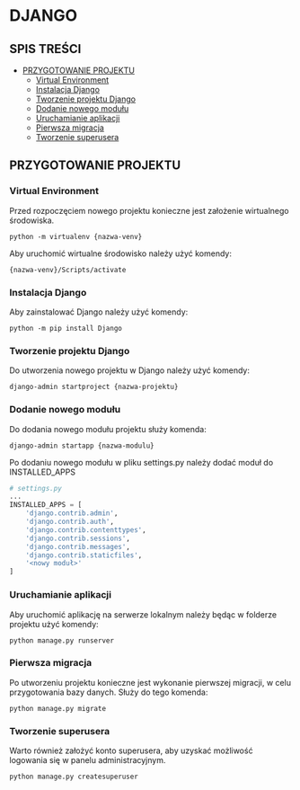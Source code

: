 # **DJANGO**
## SPIS TREŚCI
* [PRZYGOTOWANIE PROJEKTU](#PRZYGOTOWANIE-PROJEKTU)
	* [Virtual Environment](#Virtual-Environment)
	* [Instalacja Django](#Instalacja-Django)
	* [Tworzenie projektu Django](#Tworzenie-projektu-Django)
	* [Dodanie nowego modułu](#Dodanie-nowego-modułu)
	* [Uruchamianie aplikacji](#Uruchamianie-aplikacji)
	* [Pierwsza migracja](#Pierwsza-migracja)
	* [Tworzenie superusera](#Tworzenie-superusera)
## PRZYGOTOWANIE PROJEKTU
### Virtual Environment
Przed rozpoczęciem nowego projektu konieczne jest założenie wirtualnego środowiska.
```commandline
python -m virtualenv {nazwa-venv}
```

Aby uruchomić wirtualne środowisko należy użyć komendy:
```commandline
{nazwa-venv}/Scripts/activate
```

### Instalacja Django
Aby zainstalować Django należy użyć komendy:
```commandline
python -m pip install Django
```
### Tworzenie projektu Django
Do utworzenia nowego projektu w Django należy użyć komendy:
```commandline
django-admin startproject {nazwa-projektu}
```
### Dodanie nowego modułu
Do dodania nowego modułu projektu służy komenda:
```commandline
django-admin startapp {nazwa-modulu}
```
Po dodaniu nowego modułu w pliku settings.py należy dodać moduł do INSTALLED_APPS
```python
# settings.py
...
INSTALLED_APPS = [
    'django.contrib.admin',
    'django.contrib.auth',
    'django.contrib.contenttypes',
    'django.contrib.sessions',
    'django.contrib.messages',
    'django.contrib.staticfiles',
    '<nowy moduł>' 
]
```

### Uruchamianie aplikacji
Aby uruchomić aplikację na serwerze lokalnym należy będąc w folderze projektu użyć komendy:
```commandline
python manage.py runserver
```

### Pierwsza migracja
Po utworzeniu projektu konieczne jest wykonanie pierwszej migracji, w celu przygotowania bazy danych. Służy do tego komenda:
```commandline
python manage.py migrate
```
### Tworzenie superusera
Warto również założyć konto superusera, aby uzyskać możliwość logowania się w panelu administracyjnym.
```commandline
python manage.py createsuperuser
```